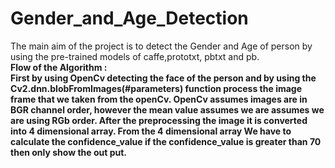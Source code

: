 # Gender_and_Age_Detection

The main aim of the project is to detect the Gender and Age of person by using the pre-trained models of caffe,prototxt, pbtxt and pb. <br>
<b>Flow of  the Algorithm :<b> <br>
First by using OpenCv detecting the face of the person and by using the Cv2.dnn.blobFromImages(#parameters) function process 
the image frame that we taken from the  openCv. OpenCv assumes images are in BGR channel order,
however the mean value assumes we are assumes we are using RGb order. After the preprocessing the image it is converted into 4 dimensional array.
From the 4 dimensional array We have to calculate the confidence_value if the confidence_value is greater than 70 then only show the out put.



